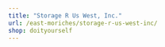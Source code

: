 ```yaml
---
title: "Storage R Us West, Inc."
url: /east-moriches/storage-r-us-west-inc/
shop: doityourself
---
```

